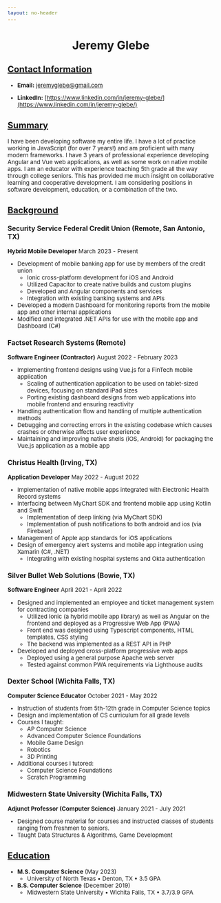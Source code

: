 ```yaml
---
layout: no-header
---
```


<style>
  body {
    font-size: 10pt;
  }
  h1 {
    /* center, bold h1 headers */
    text-align: center;
    font-weight: bold;
  }
  h2 {
    /* underline and bold h2 headers */
    text-decoration: underline;
    font-weight: bold;
  }
  h3 {
    /* bold h3 headers */
    font-weight: bold;
  }
  .page-break {
    page-break-after: always;
  }
</style>

# Jeremy Glebe

## Contact Information
- **Email:** jeremyglebe@gmail.com
<!-- - **Phone:** (940)-781-6316 -->
- **LinkedIn:** [https://www.linkedin.com/in/jeremy-glebe/](https://www.linkedin.com/in/jeremy-glebe/)


## Summary
I have been developing software my entire life. I have a lot of practice working in JavaScript (for over 7 years!) and am proficient with many modern frameworks. I have 3 years of professional experience developing Angular and Vue web applications, as well as some work on native mobile apps. I am an educator with experience teaching 5th grade all the way through college seniors. This has provided me much insight on collaborative learning and cooperative development. I am considering positions in software development, education, or a combination of the two.

## Background

### Security Service Federal Credit Union (Remote, San Antonio, TX)
**Hybrid Mobile Developer** March 2023 - Present
- Development of mobile banking app for use by members of the credit union
  - Ionic cross-platform development for iOS and Android
  - Utilized Capacitor to create native builds and custom plugins
  - Developed and Angular components and services
  - Integration with existing banking systems and APIs
- Developed a modern Dashboard for monitoring reports from the mobile app and other internal applications
- Modified and integrated .NET APIs for use with the mobile app and Dashboard (C#)

### Factset Research Systems (Remote)
**Software Engineer (Contractor)** August 2022 - February 2023
- Implementing frontend designs using Vue.js for a FinTech mobile application
  - Scaling of authentication application to be used on tablet-sized devices, focusing on standard iPad sizes
  - Porting existing dashboard designs from web applications into mobile frontend and ensuring reactivity
- Handling authentication flow and handling of multiple authentication methods
- Debugging and correcting errors in the existing codebase which causes crashes or otherwise affects user experience
- Maintaining and improving native shells (iOS, Android) for packaging the Vue.js application as a mobile app

<div class="page-break"></div>

### Christus Health (Irving, TX)
**Application Developer** May 2022 - August 2022
- Implementation of native mobile apps integrated with Electronic Health Record systems
- Interfacing between MyChart SDK and frontend mobile app using Kotlin and Swift
  - Implementation of deep linking (via MyChart SDK)
  - Implementation of push notifications to both android and ios (via Firebase)
- Management of Apple app standards for iOS applications
- Design of emergency alert systems and mobile app integration using Xamarin (C#, .NET)
  - Integrating with existing hospital systems and Okta authentication

### Silver Bullet Web Solutions (Bowie, TX)
**Software Engineer** April 2021 - April 2022
- Designed and implemented an employee and ticket management system for contracting companies
  - Utilized Ionic (a hybrid mobile app library) as well as Angular on the frontend and deployed as a Progressive Web App (PWA)
  - Front end was designed using Typescript components, HTML templates, CSS styling
  - The backend was implemented as a REST API in PHP
- Developed and deployed cross-platform progressive web apps
  - Deployed using a general purpose Apache web server
  - Tested against common PWA requirements via Lighthouse audits

### Dexter School (Wichita Falls, TX)
**Computer Science Educator** October 2021 - May 2022
- Instruction of students from 5th-12th grade in Computer Science topics
- Design and implementation of CS curriculum for all grade levels
- Courses I taught:
  - AP Computer Science
  - Advanced Computer Science Foundations
  - Mobile Game Design
  - Robotics
  - 3D Printing
- Additional courses I tutored:
  - Computer Science Foundations
  - Scratch Programming

### Midwestern State University (Wichita Falls, TX)
**Adjunct Professor (Computer Science)** January 2021 - July 2021
- Designed course material for courses and instructed classes of students ranging from freshmen to seniors.
- Taught Data Structures & Algorithms, Game Development

<div class="page-break"></div>

## Education
- **M.S. Computer Science** (May 2023)
  - University of North Texas • Denton, TX • 3.5 GPA
- **B.S. Computer Science** (December 2019)
  - Midwestern State University • Wichita Falls, TX • 3.7/3.9 GPA